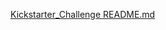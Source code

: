 [Kickstarter_Challenge README.md](https://github.com/Bby-vivi/Kickstarter-analysis/files/9760945/Kickstarter_Challenge.README.md)
